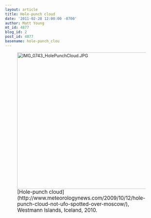 ```yaml
---
layout: article
title: Hole-punch cloud
date: '2011-02-28 12:00:00 -0700'
author: Matt Young
mt_id: 4877
blog_id: 2
post_id: 4877
basename: hole-punch_clou
---
```

<figure>
<img src="http://pandasthumb.org/archives/2011/02/12/IMG_0743_HolePunchCloud.JPG" alt="IMG_0743_HolePunchCloud.JPG" width="600" height="450" />
<figcaption markdown="span">
<big>[Hole-punch cloud](http://www.meteorologynews.com/2009/10/12/hole-punch-cloud-not-ufo-spotted-over-moscow/), Westmann Islands, Iceland, 2010.</big>

</figcaption>
</figure>
